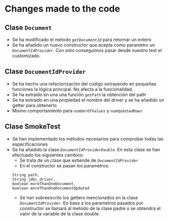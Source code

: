 # Changes made to the code


## Clase `Document`
* Se ha modificado el metodo _`getDocumentId`_ para retornar un entero
* Se ha añadido un nuevo constructor que acepta como parametro un _`DocumentIdProvider`_. Con esto conseguimos pasar desde nuestro test el customizado.

## Clase `DocumentIdProvider`
* Se ha hecho una refactorización del codigo extrayendo en pequeñas funciones la lógica principal. No afecta a la funcionalidad.
* Se ha extraido en una una función _`getPath`_ la obtención del path
* Se ha extraido en una propiedad el nombre del driver y se ha añadido un getter para obtenerlo
* Mismo comportamiento para _`numberOfValues`_ y _`numUpdatedRows`_

## Clase SmokeTest
* Se han implementado los métodos necesarios para comprobar todas las especificaciones
* Se ha añadido la clase _`DocumentIdProviderDouble`_. En esta clase se han efectuado los siguientes cambios:
    * Se trata de un clase que extiende de _`DocumentIdProvider`_
    * En el constructor se pasan los parametros:
    ```
    String path,
    String jdbc_driver,
    boolean moreThanOneDocument,
    boolean moreThanOneDocumentUpdated
    ```
    * Se han sobreescrito los getters mencionados en la clase _`DocumentIdProvider`_. En base a los parametros pasados por constructor se llamará al metodo de la clase padre o se obtendrá el valor de la variable de la clase double.